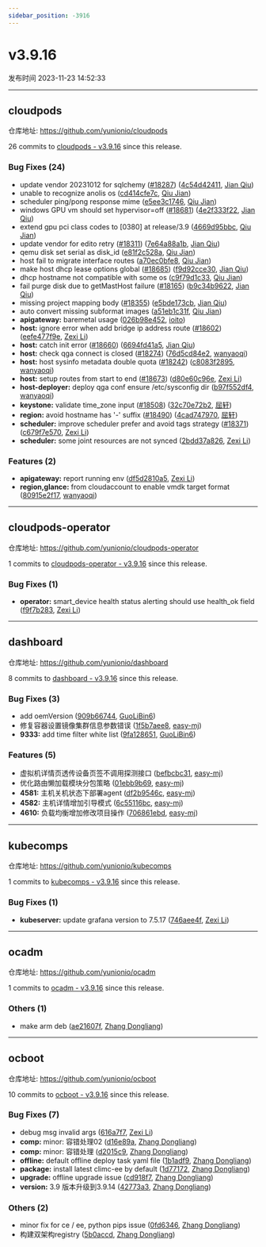 ```yaml
---
sidebar_position: -3916
---
```


# v3.9.16

发布时间 2023-11-23 14:52:33

-----

## cloudpods

仓库地址: https://github.com/yunionio/cloudpods

26 commits to [cloudpods - v3.9.16] since this release.

### Bug Fixes (24)
- update vendor 20231012 for sqlchemy ([#18287](https://github.com/yunionio/cloudpods/issues/18287)) ([4c54d42411](https://github.com/yunionio/cloudpods/commit/4c54d42411cb37ac3ddda9ef3d938dafac3c0341), [Jian Qiu](mailto:swordqiu@gmail.com))
- unable to recognize anolis os ([cd414cfe7c](https://github.com/yunionio/cloudpods/commit/cd414cfe7c183eb25c3aaf6af204811427e313ef), [Qiu Jian](mailto:qiujian@yunionyun.com))
- scheduler ping/pong response mime ([e5ee3c1746](https://github.com/yunionio/cloudpods/commit/e5ee3c1746176c1d4a397c53b2ff344818626de0), [Qiu Jian](mailto:qiujian@yunionyun.com))
- windows GPU vm should set hypervisor=off ([#18681](https://github.com/yunionio/cloudpods/issues/18681)) ([4e2f333f22](https://github.com/yunionio/cloudpods/commit/4e2f333f2284cfb4dce87895d1b393db51aca74c), [Jian Qiu](mailto:swordqiu@gmail.com))
- extend gpu pci class codes to [0380] at release/3.9 ([4669d95bbc](https://github.com/yunionio/cloudpods/commit/4669d95bbccdccae8053ab571e59b6a95c9bedd6), [Qiu Jian](mailto:qiujian@yunionyun.com))
- update vendor for edito retry ([#18311](https://github.com/yunionio/cloudpods/issues/18311)) ([7e64a88a1b](https://github.com/yunionio/cloudpods/commit/7e64a88a1ba4786136bdb9a8439d729be4182608), [Jian Qiu](mailto:swordqiu@gmail.com))
- qemu disk set serial as disk_id ([e81f2c528a](https://github.com/yunionio/cloudpods/commit/e81f2c528a50268748f27b6c118ac96384846ee2), [Qiu Jian](mailto:qiujian@yunionyun.com))
- host fail to migrate interface routes ([a70ec0bfe8](https://github.com/yunionio/cloudpods/commit/a70ec0bfe8ae79b77673f681e95a9bf77dc311a9), [Qiu Jian](mailto:qiujian@yunionyun.com))
- make host dhcp lease options global ([#18685](https://github.com/yunionio/cloudpods/issues/18685)) ([f9d92cce30](https://github.com/yunionio/cloudpods/commit/f9d92cce3025a160b9619c4906a860ef759d4415), [Jian Qiu](mailto:swordqiu@gmail.com))
- dhcp hostname not compatible with some os ([c9f79d1c33](https://github.com/yunionio/cloudpods/commit/c9f79d1c33067045d2140b12fbbed7606cda642b), [Qiu Jian](mailto:qiujian@yunionyun.com))
- fail purge disk due to getMastHost failure ([#18165](https://github.com/yunionio/cloudpods/issues/18165)) ([b9c34b9622](https://github.com/yunionio/cloudpods/commit/b9c34b96222180908e776ef36a83670777d4e0ca), [Jian Qiu](mailto:swordqiu@gmail.com))
- missing project mapping body ([#18355](https://github.com/yunionio/cloudpods/issues/18355)) ([e5bde173cb](https://github.com/yunionio/cloudpods/commit/e5bde173cb08f93d194be25b101471e827ff5b7d), [Jian Qiu](mailto:swordqiu@gmail.com))
- auto convert missing subformat images ([a51eb1c31f](https://github.com/yunionio/cloudpods/commit/a51eb1c31f3b17482f061696f87eae0235161065), [Qiu Jian](mailto:qiujian@yunionyun.com))
- **apigateway:** baremetal usage ([026b98e452](https://github.com/yunionio/cloudpods/commit/026b98e45266953296fac6a6030368a5e2aa5052), [ioito](mailto:qu_xuan@icloud.com))
- **host:** ignore error when add bridge ip address route ([#18602](https://github.com/yunionio/cloudpods/issues/18602)) ([eefe477f9e](https://github.com/yunionio/cloudpods/commit/eefe477f9e8cc425a3693d11a19fc996ee07dda2), [Zexi Li](mailto:zexi.li@icloud.com))
- **host:** catch init error ([#18660](https://github.com/yunionio/cloudpods/issues/18660)) ([6694fd41a5](https://github.com/yunionio/cloudpods/commit/6694fd41a5f520b4288a0a668cc2a94bdd4ba2f8), [Jian Qiu](mailto:swordqiu@gmail.com))
- **host:** check qga connect is closed ([#18274](https://github.com/yunionio/cloudpods/issues/18274)) ([76d5cd84e2](https://github.com/yunionio/cloudpods/commit/76d5cd84e2d9846158a674c397fcff7dfd04d1e8), [wanyaoqi](mailto:18528551+wanyaoqi@users.noreply.github.com))
- **host:** host sysinfo metadata double quota ([#18242](https://github.com/yunionio/cloudpods/issues/18242)) ([c8083f2895](https://github.com/yunionio/cloudpods/commit/c8083f2895afc9201ec629a376b9184cce1f8e4d), [wanyaoqi](mailto:18528551+wanyaoqi@users.noreply.github.com))
- **host:** setup routes from start to end ([#18673](https://github.com/yunionio/cloudpods/issues/18673)) ([d80e60c96e](https://github.com/yunionio/cloudpods/commit/d80e60c96eb7eb0ac86dea9827470a23ed02b6a8), [Zexi Li](mailto:zexi.li@icloud.com))
- **host-deployer:** deploy qga conf ensure /etc/sysconfig dir ([b97f552df4](https://github.com/yunionio/cloudpods/commit/b97f552df4f09df724f21ae3d64630feb2166e1e), [wanyaoqi](mailto:d3lx.yq@gmail.com))
- **keystone:** validate time_zone input ([#18508](https://github.com/yunionio/cloudpods/issues/18508)) ([32c70e72b2](https://github.com/yunionio/cloudpods/commit/32c70e72b2641f716714b1656829040660444b6e), [屈轩](mailto:qu_xuan@icloud.com))
- **region:** avoid hostname has '-' suffix ([#18490](https://github.com/yunionio/cloudpods/issues/18490)) ([4cad747970](https://github.com/yunionio/cloudpods/commit/4cad747970fa0cd773788fcaed9c6a0b618022a0), [屈轩](mailto:qu_xuan@icloud.com))
- **scheduler:** improve scheduler prefer and avoid tags strategy ([#18371](https://github.com/yunionio/cloudpods/issues/18371)) ([c679f7e570](https://github.com/yunionio/cloudpods/commit/c679f7e570e8ba83fd5340af5ec4ad09d8193386), [Zexi Li](mailto:zexi.li@icloud.com))
- **scheduler:** some joint resources are not synced ([2bdd37a826](https://github.com/yunionio/cloudpods/commit/2bdd37a82654efc37561e6858896cea545ee8382), [Zexi Li](mailto:zexi.li@icloud.com))

### Features (2)
- **apigateway:** report running env ([df5d2810a5](https://github.com/yunionio/cloudpods/commit/df5d2810a56e302eb631a5400b8e4770bac4a49d), [Zexi Li](mailto:zexi.li@icloud.com))
- **region,glance:** from cloudaccount to enable vmdk target format ([80915e2f17](https://github.com/yunionio/cloudpods/commit/80915e2f17fd9416374f80b22be9143c19127036), [wanyaoqi](mailto:d3lx.yq@gmail.com))

[cloudpods - v3.9.16]: https://github.com/yunionio/cloudpods/compare/v3.9.14...v3.9.16
-----

## cloudpods-operator

仓库地址: https://github.com/yunionio/cloudpods-operator

1 commits to [cloudpods-operator - v3.9.16] since this release.

### Bug Fixes (1)
- **operator:** smart_device health status alerting should use health_ok field ([f9f7b283](https://github.com/yunionio/cloudpods-operator/commit/f9f7b2833bfd283b786007b26002382f58ad8075), [Zexi Li](mailto:zexi.li@icloud.com))

[cloudpods-operator - v3.9.16]: https://github.com/yunionio/cloudpods-operator/compare/v3.9.14...v3.9.16
-----

## dashboard

仓库地址: https://github.com/yunionio/dashboard

8 commits to [dashboard - v3.9.16] since this release.

### Bug Fixes (3)
- add oemVersion ([909b66744](https://github.com/yunionio/dashboard/commit/909b66744b92d36e09d1c5b2035f9e87b43c81c8), [GuoLiBin6](mailto:glbin533@163.com))
- 修复容器设置镜像集群信息参数错误 ([1f5b7aee8](https://github.com/yunionio/dashboard/commit/1f5b7aee843189e085c0fa69133492e6899b9970), [easy-mj](mailto:boss_think@163.com))
- **9333:** add time filter white list ([9fa128651](https://github.com/yunionio/dashboard/commit/9fa12865117a29512181bd2034e4c383c5100393), [GuoLiBin6](mailto:glbin533@163.com))

### Features (5)
- 虚拟机详情页透传设备页签不调用探测接口 ([befbcbc31](https://github.com/yunionio/dashboard/commit/befbcbc31174431ae3a2bfdf5e5788cde8fc4324), [easy-mj](mailto:boss_think@163.com))
- 优化路由懒加载模块分包策略 ([01ebb9b69](https://github.com/yunionio/dashboard/commit/01ebb9b690b93bb71c38e0597e599c809aea5e0e), [easy-mj](mailto:boss_think@163.com))
- **4581:** 主机关机状态下部署agent ([df2b9546c](https://github.com/yunionio/dashboard/commit/df2b9546c6bf2252c05f0f52f23573f94da8ddee), [easy-mj](mailto:boss_think@163.com))
- **4582:** 主机详情增加引导模式 ([6c55116bc](https://github.com/yunionio/dashboard/commit/6c55116bc59811803c64b412623a3c06e8c202f0), [easy-mj](mailto:boss_think@163.com))
- **4610:** 负载均衡增加修改项目操作 ([706861ebd](https://github.com/yunionio/dashboard/commit/706861ebddef3c77d2dbe1ccc6a61da146b56931), [easy-mj](mailto:boss_think@163.com))

[dashboard - v3.9.16]: https://github.com/yunionio/dashboard/compare/v3.9.14...v3.9.16
-----

## kubecomps

仓库地址: https://github.com/yunionio/kubecomps

1 commits to [kubecomps - v3.9.16] since this release.

### Bug Fixes (1)
- **kubeserver:** update grafana version to 7.5.17 ([746aee4f](https://github.com/yunionio/kubecomps/commit/746aee4f8253dcf9f41ec60046c659c54c266c1b), [Zexi Li](mailto:zexi.li@icloud.com))

[kubecomps - v3.9.16]: https://github.com/yunionio/kubecomps/compare/v3.9.14...v3.9.16
-----

## ocadm

仓库地址: https://github.com/yunionio/ocadm

1 commits to [ocadm - v3.9.16] since this release.

### Others (1)
- make arm deb ([ae21607f](https://github.com/yunionio/ocadm/commit/ae21607f5b8d608feb1f89a3ad05277fc7279bad), [Zhang Dongliang](mailto:zhangdongliang@yunion.cn))

[ocadm - v3.9.16]: https://github.com/yunionio/ocadm/compare/v3.9.14...v3.9.16
-----

## ocboot

仓库地址: https://github.com/yunionio/ocboot

10 commits to [ocboot - v3.9.16] since this release.

### Bug Fixes (7)
- debug msg invalid args ([616a7f7](https://github.com/yunionio/ocboo/commit/616a7f7c5f4115cca97d9ffd46fe69da012ffbc8), [Zexi Li](mailto:zexi.li@icloud.com))
- **comp:** minor: 容错处理02 ([d16e89a](https://github.com/yunionio/ocboo/commit/d16e89a6cc6534fa5daf3ed5a35c1941b9d4143d), [Zhang Dongliang](mailto:zhangdongliang@yunion.cn))
- **comp:** minor: 容错处理 ([d2015c9](https://github.com/yunionio/ocboo/commit/d2015c900c2c80b04b446c267c7baaf20b37d77e), [Zhang Dongliang](mailto:zhangdongliang@yunion.cn))
- **offline:** default offline deploy task yaml file ([1b1adf9](https://github.com/yunionio/ocboo/commit/1b1adf927ceec66443c85ee87c57f4a853b30ca1), [Zhang Dongliang](mailto:zhangdongliang@yunion.cn))
- **package:** install latest climc-ee by default ([1d77172](https://github.com/yunionio/ocboo/commit/1d771725ef22718eb095096c73ed969bd5f13695), [Zhang Dongliang](mailto:zhangdongliang@yunion.cn))
- **upgrade:** offline upgrade issue ([cd918f7](https://github.com/yunionio/ocboo/commit/cd918f76171a87faf3c37ba8cd09f16cfd9de9bd), [Zhang Dongliang](mailto:zhangdongliang@yunion.cn))
- **version:** 3.9 版本升级到3.9.14 ([42773a3](https://github.com/yunionio/ocboo/commit/42773a332ce6350997e38940f471c01bcffc468d), [Zhang Dongliang](mailto:zhangdongliang@yunion.cn))

### Others (2)
- minor fix for ce / ee, python pips issue ([0fd6346](https://github.com/yunionio/ocboo/commit/0fd63462dad9ca96cfaffed1f6136af5708df392), [Zhang Dongliang](mailto:zhangdongliang@yunion.cn))
- 构建双架构registry ([5b0accd](https://github.com/yunionio/ocboo/commit/5b0accd1fb3d4a96d18d693503b66496c886a572), [Zhang Dongliang](mailto:zhangdongliang@yunion.cn))

[ocboot - v3.9.16]: https://github.com/yunionio/ocboot/compare/v3.9.14...v3.9.16
